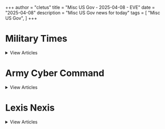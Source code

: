 +++ 
author = "cletus"
title = "Misc US Gov - 2025-04-08 - EVE"
date = "2025-04-08"
description = "Misc US Gov news for today"
tags = [
    "Misc US Gov",
]
+++

# Military Times

<details>
<summary>View Articles</summary>
<br>

<input type='checkbox' name='article_4299' value='https://www.militarytimes.com/smr/transition-guide/' /> 4299 - <a href='https://www.google.com/search?q=www.militarytimes.com+Transition+GuideOpens+in+new+window' target='_blank' rel='noopener noreferrer'>Search - </a> <a href='https://12ft.io/https://www.militarytimes.com/smr/transition-guide/' target='_blank' rel='noopener noreferrer'>Transition GuideOpens in new window</a><br>

<input type='checkbox' name='article_4300' value='https://www.militarytimes.com/smr/benefits-guide/' /> 4300 - <a href='https://www.google.com/search?q=www.militarytimes.com+Benefits+GuideOpens+in+new+window' target='_blank' rel='noopener noreferrer'>Search - </a> <a href='https://12ft.io/https://www.militarytimes.com/smr/benefits-guide/' target='_blank' rel='noopener noreferrer'>Benefits GuideOpens in new window</a><br>

<input type='checkbox' name='article_4301' value='https://www.militarytimes.com/off-duty/gearscout/' /> 4301 - <a href='https://www.google.com/search?q=www.militarytimes.com+Gear+ScoutOpens+in+new+window' target='_blank' rel='noopener noreferrer'>Search - </a> <a href='https://12ft.io/https://www.militarytimes.com/off-duty/gearscout/' target='_blank' rel='noopener noreferrer'>Gear ScoutOpens in new window</a><br>

<input type='checkbox' name='article_4302' value='https://www.militarytimes.com/m/military-times-rss-feeds/' /> 4302 - <a href='https://www.google.com/search?q=www.militarytimes.com+RSS+FeedsOpens+in+new+window' target='_blank' rel='noopener noreferrer'>Search - </a> <a href='https://12ft.io/https://www.militarytimes.com/m/military-times-rss-feeds/' target='_blank' rel='noopener noreferrer'>RSS FeedsOpens in new window</a><br>

</details>


# Army Cyber Command

<details>
<summary>View Articles</summary>
<br>

<input type='checkbox' name='article_4303' value='https://breakingdefense.com/tag/army-cyber-command/off-duty/movies-video-games' /> 4303 - <a href='https://www.google.com/search?q=breakingdefense.com+Military+Movies+%26+Video+Games' target='_blank' rel='noopener noreferrer'>Search - </a> <a href='https://12ft.io/https://breakingdefense.com/tag/army-cyber-command/off-duty/movies-video-games' target='_blank' rel='noopener noreferrer'>Military Movies & Video Games</a><br>

<input type='checkbox' name='article_4304' value='https://breakingdefense.com/tag/army-cyber-command/news/pentagon-congress/2025/04/08/troops-need-better-health-care-access-top-enlisted-tell-lawmakers/' /> 4304 - <a href='https://www.google.com/search?q=breakingdefense.com+Troops+need+better+health+care+access%2C+top+enlisted+tell+lawmakers' target='_blank' rel='noopener noreferrer'>Search - </a> <a href='https://12ft.io/https://breakingdefense.com/tag/army-cyber-command/news/pentagon-congress/2025/04/08/troops-need-better-health-care-access-top-enlisted-tell-lawmakers/' target='_blank' rel='noopener noreferrer'>Troops need better health care access, top enlisted tell lawmakers</a><br>

<input type='checkbox' name='article_4305' value='https://breakingdefense.com/tag/army-cyber-command/air/2025/04/08/fa-xx-could-be-navys-last-piloted-fighter-bring-greater-range/' /> 4305 - <a href='https://www.google.com/search?q=breakingdefense.com+F%2FA-XX+could+be+the+Navy%E2%80%99s+last+piloted+fighter%2C+bring+greater+range' target='_blank' rel='noopener noreferrer'>Search - </a> <a href='https://12ft.io/https://breakingdefense.com/tag/army-cyber-command/air/2025/04/08/fa-xx-could-be-navys-last-piloted-fighter-bring-greater-range/' target='_blank' rel='noopener noreferrer'>F/A-XX could be the Navy’s last piloted fighter, bring greater range</a><br>

<input type='checkbox' name='article_4306' value='https://breakingdefense.com/tag/army-cyber-command/naval/2025/04/08/us-navy-unveils-newest-virginia-class-fast-attack-submarine-uss-iowa/' /> 4306 - <a href='https://www.google.com/search?q=breakingdefense.com+US+Navy+unveils+newest+Virginia-class+fast+attack+submarine+USS+Iowa' target='_blank' rel='noopener noreferrer'>Search - </a> <a href='https://12ft.io/https://breakingdefense.com/tag/army-cyber-command/naval/2025/04/08/us-navy-unveils-newest-virginia-class-fast-attack-submarine-uss-iowa/' target='_blank' rel='noopener noreferrer'>US Navy unveils newest Virginia-class fast attack submarine USS Iowa</a><br>

<input type='checkbox' name='article_4307' value='https://breakingdefense.com/tag/army-cyber-command/news/your-marine-corps/2025/04/08/back-to-13-marine-squads-and-a-new-company-for-infantry-battalions/' /> 4307 - <a href='https://www.google.com/search?q=breakingdefense.com+Back+to+13-Marine+squads+and+a+new+company+for+infantry+battalions' target='_blank' rel='noopener noreferrer'>Search - </a> <a href='https://12ft.io/https://breakingdefense.com/tag/army-cyber-command/news/your-marine-corps/2025/04/08/back-to-13-marine-squads-and-a-new-company-for-infantry-battalions/' target='_blank' rel='noopener noreferrer'>Back to 13-Marine squads and a new company for infantry battalions</a><br>

<input type='checkbox' name='article_4308' value='https://breakingdefense.com/tag/army-cyber-command/news/your-military/2025/04/07/top-us-south-korean-shipbuilders-partner-to-bolster-vessel-production/' /> 4308 - <a href='https://www.google.com/search?q=breakingdefense.com+Top+US%2C+South+Korean+shipbuilders+partner+to+bolster+vessel+production' target='_blank' rel='noopener noreferrer'>Search - </a> <a href='https://12ft.io/https://breakingdefense.com/tag/army-cyber-command/news/your-military/2025/04/07/top-us-south-korean-shipbuilders-partner-to-bolster-vessel-production/' target='_blank' rel='noopener noreferrer'>Top US, South Korean shipbuilders partner to bolster vessel production</a><br>

<input type='checkbox' name='article_4309' value='https://breakingdefense.com/tag/army-cyber-command/news/your-military/2025/04/07/in-first-marine-air-force-pilots-fight-as-joint-force-at-navy-jse/' /> 4309 - <a href='https://www.google.com/search?q=breakingdefense.com+In+first%2C+Marine%2C+Air+Force+pilots+fight+as+joint+force+at+Navy+JSE' target='_blank' rel='noopener noreferrer'>Search - </a> <a href='https://12ft.io/https://breakingdefense.com/tag/army-cyber-command/news/your-military/2025/04/07/in-first-marine-air-force-pilots-fight-as-joint-force-at-navy-jse/' target='_blank' rel='noopener noreferrer'>In first, Marine, Air Force pilots fight as joint force at Navy JSE</a><br>

<input type='checkbox' name='article_4310' value='https://breakingdefense.com/tag/army-cyber-command/news/pentagon-congress/2025/04/08/trump-administration-in-early-talks-to-hold-military-parade-in-dc/' /> 4310 - <a href='https://www.google.com/search?q=breakingdefense.com+Trump+administration+in+early+talks+to+hold+military+parade+in+DC' target='_blank' rel='noopener noreferrer'>Search - </a> <a href='https://12ft.io/https://breakingdefense.com/tag/army-cyber-command/news/pentagon-congress/2025/04/08/trump-administration-in-early-talks-to-hold-military-parade-in-dc/' target='_blank' rel='noopener noreferrer'>Trump administration in early talks to hold military parade in DC</a><br>

<input type='checkbox' name='article_4311' value='https://breakingdefense.com/tag/army-cyber-command/news/your-military/2025/04/08/top-general-recommends-us-maintain-current-troop-levels-in-europe/' /> 4311 - <a href='https://www.google.com/search?q=breakingdefense.com+Top+general+recommends+US+maintain+current+troop+levels+in+Europe' target='_blank' rel='noopener noreferrer'>Search - </a> <a href='https://12ft.io/https://breakingdefense.com/tag/army-cyber-command/news/your-military/2025/04/08/top-general-recommends-us-maintain-current-troop-levels-in-europe/' target='_blank' rel='noopener noreferrer'>Top general recommends US maintain current troop levels in Europe</a><br>

<input type='checkbox' name='article_4312' value='https://breakingdefense.com/tag/army-cyber-command/news/pentagon-congress/2025/04/08/leaders-expect-big-enlisted-pay-raise-wont-cause-new-financial-woes/' /> 4312 - <a href='https://www.google.com/search?q=breakingdefense.com+Leaders+expect+big+enlisted+pay+raise+won%E2%80%99t+cause+new+financial+woes' target='_blank' rel='noopener noreferrer'>Search - </a> <a href='https://12ft.io/https://breakingdefense.com/tag/army-cyber-command/news/pentagon-congress/2025/04/08/leaders-expect-big-enlisted-pay-raise-wont-cause-new-financial-woes/' target='_blank' rel='noopener noreferrer'>Leaders expect big enlisted pay raise won’t cause new financial woes</a><br>

<input type='checkbox' name='article_4313' value='https://breakingdefense.com/tag/army-cyber-command/news/pentagon-congress/2025/04/08/trump-promises-1-trillion-in-defense-spending-for-next-year/' /> 4313 - <a href='https://www.google.com/search?q=breakingdefense.com+Trump+promises+%241+trillion+in+defense+spending+for+next+year' target='_blank' rel='noopener noreferrer'>Search - </a> <a href='https://12ft.io/https://breakingdefense.com/tag/army-cyber-command/news/pentagon-congress/2025/04/08/trump-promises-1-trillion-in-defense-spending-for-next-year/' target='_blank' rel='noopener noreferrer'>Trump promises $1 trillion in defense spending for next year</a><br>

<input type='checkbox' name='article_4314' value='https://breakingdefense.com/tag/army-cyber-command/military-benefits-guide/' /> 4314 - <a href='https://www.google.com/search?q=breakingdefense.com+Your+2024+Military+Times+Pay+and+Benefits+Guide' target='_blank' rel='noopener noreferrer'>Search - </a> <a href='https://12ft.io/https://breakingdefense.com/tag/army-cyber-command/military-benefits-guide/' target='_blank' rel='noopener noreferrer'>Your 2024 Military Times Pay and Benefits Guide</a><br>

<input type='checkbox' name='article_4315' value='https://breakingdefense.com/tag/army-cyber-command/pay-benefits/mil-money/2024/04/02/no-snakes-in-couches-what-to-know-for-a-smooth-pcs-move-in-2024/' /> 4315 - <a href='https://www.google.com/search?q=breakingdefense.com+What+to+know+for+a+smooth+PCS+move+in+2024' target='_blank' rel='noopener noreferrer'>Search - </a> <a href='https://12ft.io/https://breakingdefense.com/tag/army-cyber-command/pay-benefits/mil-money/2024/04/02/no-snakes-in-couches-what-to-know-for-a-smooth-pcs-move-in-2024/' target='_blank' rel='noopener noreferrer'>What to know for a smooth PCS move in 2024</a><br>

<input type='checkbox' name='article_4316' value='https://breakingdefense.com/tag/army-cyber-command/veterans/military-history/2025/04/05/after-nearly-100-years-this-wwi-soldier-received-his-medal-of-honor/' /> 4316 - <a href='https://www.google.com/search?q=breakingdefense.com+After+nearly+100+years%2C+this+WWI+soldier+received+his+Medal+of+Honor' target='_blank' rel='noopener noreferrer'>Search - </a> <a href='https://12ft.io/https://breakingdefense.com/tag/army-cyber-command/veterans/military-history/2025/04/05/after-nearly-100-years-this-wwi-soldier-received-his-medal-of-honor/' target='_blank' rel='noopener noreferrer'>After nearly 100 years, this WWI soldier received his Medal of Honor</a><br>

<input type='checkbox' name='article_4317' value='https://breakingdefense.com/tag/army-cyber-command/veterans/military-history/2025/04/05/how-the-coast-guard-sank-a-german-u-boat-off-the-north-carolina-coast/' /> 4317 - <a href='https://www.google.com/search?q=breakingdefense.com+How+the+Coast+Guard+sank+a+German+U-boat+off+the+North+Carolina+coast' target='_blank' rel='noopener noreferrer'>Search - </a> <a href='https://12ft.io/https://breakingdefense.com/tag/army-cyber-command/veterans/military-history/2025/04/05/how-the-coast-guard-sank-a-german-u-boat-off-the-north-carolina-coast/' target='_blank' rel='noopener noreferrer'>How the Coast Guard sank a German U-boat off the North Carolina coast</a><br>

<input type='checkbox' name='article_4318' value='https://breakingdefense.com/tag/army-cyber-command/veterans/military-history/2025/04/04/this-pilot-sought-to-avenge-his-brothers-death-over-the-south-pacific/' /> 4318 - <a href='https://www.google.com/search?q=breakingdefense.com+This+pilot+sought+to+avenge+his+brother%E2%80%99s+death+over+the+South+Pacific' target='_blank' rel='noopener noreferrer'>Search - </a> <a href='https://12ft.io/https://breakingdefense.com/tag/army-cyber-command/veterans/military-history/2025/04/04/this-pilot-sought-to-avenge-his-brothers-death-over-the-south-pacific/' target='_blank' rel='noopener noreferrer'>This pilot sought to avenge his brother’s death over the South Pacific</a><br>

<input type='checkbox' name='article_4319' value='https://breakingdefense.com/tag/army-cyber-command/opinion/2025/04/04/why-tubervilles-idea-for-academy-athletes-to-play-pro-undermines-duty/' /> 4319 - <a href='https://www.google.com/search?q=breakingdefense.com+Tuberville%E2%80%99s+proposal+for+academy+athletes+to+go+pro+undermines+duty' target='_blank' rel='noopener noreferrer'>Search - </a> <a href='https://12ft.io/https://breakingdefense.com/tag/army-cyber-command/opinion/2025/04/04/why-tubervilles-idea-for-academy-athletes-to-play-pro-undermines-duty/' target='_blank' rel='noopener noreferrer'>Tuberville’s proposal for academy athletes to go pro undermines duty</a><br>

<input type='checkbox' name='article_4320' value='https://breakingdefense.com/tag/army-cyber-command/off-duty/military-culture/2025/04/04/this-sailor-requested-leave-to-get-his-wife-pregnant-it-was-approved/' /> 4320 - <a href='https://www.google.com/search?q=breakingdefense.com+This+sailor+requested+leave+to+get+his+wife+pregnant.+It+was+approved.' target='_blank' rel='noopener noreferrer'>Search - </a> <a href='https://12ft.io/https://breakingdefense.com/tag/army-cyber-command/off-duty/military-culture/2025/04/04/this-sailor-requested-leave-to-get-his-wife-pregnant-it-was-approved/' target='_blank' rel='noopener noreferrer'>This sailor requested leave to get his wife pregnant. It was approved.</a><br>

<input type='checkbox' name='article_4321' value='https://breakingdefense.com/tag/army-cyber-command/video/2025/04/03/marines-show-off-body-armor-with-lighter-vest-plates-and-more-sizes/' /> 4321 - <a href='https://www.google.com/search?q=breakingdefense.com+Marines+show+off+body+armor+with+lighter+vest%2C+plates+and+more+sizes' target='_blank' rel='noopener noreferrer'>Search - </a> <a href='https://12ft.io/https://breakingdefense.com/tag/army-cyber-command/video/2025/04/03/marines-show-off-body-armor-with-lighter-vest-plates-and-more-sizes/' target='_blank' rel='noopener noreferrer'>Marines show off body armor with lighter vest, plates and more sizes</a><br>

<input type='checkbox' name='article_4322' value='https://breakingdefense.com/tag/army-cyber-command/news/your-military/2025/04/02/what-surviving-an-ied-taught-me-about-being-a-stand-up-comedian/' /> 4322 - <a href='https://www.google.com/search?q=breakingdefense.com+What+surviving+an+IED+taught+me+about+being+a+stand-up+comedian' target='_blank' rel='noopener noreferrer'>Search - </a> <a href='https://12ft.io/https://breakingdefense.com/tag/army-cyber-command/news/your-military/2025/04/02/what-surviving-an-ied-taught-me-about-being-a-stand-up-comedian/' target='_blank' rel='noopener noreferrer'>What surviving an IED taught me about being a stand-up comedian</a><br>

<input type='checkbox' name='article_4323' value='https://breakingdefense.com/tag/army-cyber-command/opinion/2025/03/31/how-to-handle-winners-and-losers-in-the-pentagons-8-budget-relook/' /> 4323 - <a href='https://www.google.com/search?q=breakingdefense.com+How+to+handle+winners+%28and+losers%29+in+the+Pentagon%E2%80%99s+8%25+budget+relook' target='_blank' rel='noopener noreferrer'>Search - </a> <a href='https://12ft.io/https://breakingdefense.com/tag/army-cyber-command/opinion/2025/03/31/how-to-handle-winners-and-losers-in-the-pentagons-8-budget-relook/' target='_blank' rel='noopener noreferrer'>How to handle winners (and losers) in the Pentagon’s 8% budget relook</a><br>

<input type='checkbox' name='article_4324' value='https://breakingdefense.com/tag/army-cyber-command/off-duty/military-culture/2024/12/06/life-of-pie-soldier-charged-with-loan-fraud-in-bakery-boondoggle/' /> 4324 - <a href='https://www.google.com/search?q=breakingdefense.com+Life+of+pie%3A+Soldier+charged+with+loan+fraud+in+bakery+boondoggle' target='_blank' rel='noopener noreferrer'>Search - </a> <a href='https://12ft.io/https://breakingdefense.com/tag/army-cyber-command/off-duty/military-culture/2024/12/06/life-of-pie-soldier-charged-with-loan-fraud-in-bakery-boondoggle/' target='_blank' rel='noopener noreferrer'>Life of pie: Soldier charged with loan fraud in bakery boondoggle</a><br>

<input type='checkbox' name='article_4325' value='https://breakingdefense.com/tag/army-cyber-command/news/your-military/2024/11/27/marine-lights-candles-for-romantic-hotel-surprise-sets-room-on-fire/' /> 4325 - <a href='https://www.google.com/search?q=breakingdefense.com+Marine+lights+candles+for+romantic+hotel+surprise%2C+sets+room+on+fire' target='_blank' rel='noopener noreferrer'>Search - </a> <a href='https://12ft.io/https://breakingdefense.com/tag/army-cyber-command/news/your-military/2024/11/27/marine-lights-candles-for-romantic-hotel-surprise-sets-room-on-fire/' target='_blank' rel='noopener noreferrer'>Marine lights candles for romantic hotel surprise, sets room on fire</a><br>

<input type='checkbox' name='article_4326' value='https://breakingdefense.com/tag/army-cyber-command/news/your-military/2024/09/26/did-a-us-f-22-shoot-down-a-ufo-photo-of-aerial-object-adds-to-mystery/' /> 4326 - <a href='https://www.google.com/search?q=breakingdefense.com+Did+a+US+F-22+shoot+down+a+UFO%3F+Photo+of+aerial+object+adds+to+mystery' target='_blank' rel='noopener noreferrer'>Search - </a> <a href='https://12ft.io/https://breakingdefense.com/tag/army-cyber-command/news/your-military/2024/09/26/did-a-us-f-22-shoot-down-a-ufo-photo-of-aerial-object-adds-to-mystery/' target='_blank' rel='noopener noreferrer'>Did a US F-22 shoot down a UFO? Photo of aerial object adds to mystery</a><br>

<input type='checkbox' name='article_4327' value='https://breakingdefense.com/tag/army-cyber-command/news/your-air-force/2024/08/14/air-force-falcons-unveil-glorious-afsoc-themed-football-unis/' /> 4327 - <a href='https://www.google.com/search?q=breakingdefense.com+Air+Force+Falcons+unveil+glorious+AFSOC-themed+football+unis' target='_blank' rel='noopener noreferrer'>Search - </a> <a href='https://12ft.io/https://breakingdefense.com/tag/army-cyber-command/news/your-air-force/2024/08/14/air-force-falcons-unveil-glorious-afsoc-themed-football-unis/' target='_blank' rel='noopener noreferrer'>Air Force Falcons unveil glorious AFSOC-themed football unis</a><br>

<input type='checkbox' name='article_4328' value='https://breakingdefense.com/tag/army-cyber-command/news/your-military/2024/07/11/meal-ready-to-bulk-pentagon-urged-to-add-creatine-to-mres/' /> 4328 - <a href='https://www.google.com/search?q=breakingdefense.com+Meal%2C+Ready-to-Bulk%3F+Pentagon+urged+to+add+creatine+to+MREs' target='_blank' rel='noopener noreferrer'>Search - </a> <a href='https://12ft.io/https://breakingdefense.com/tag/army-cyber-command/news/your-military/2024/07/11/meal-ready-to-bulk-pentagon-urged-to-add-creatine-to-mres/' target='_blank' rel='noopener noreferrer'>Meal, Ready-to-Bulk? Pentagon urged to add creatine to MREs</a><br>

<input type='checkbox' name='article_4329' value='https://breakingdefense.com/tag/army-cyber-command/news/your-navy/2024/06/07/good-lord-the-head-of-us-2nd-fleet-is-a-pt-stud/' /> 4329 - <a href='https://www.google.com/search?q=breakingdefense.com+Good+Lord%2C+the+head+of+U.S.+2nd+Fleet+is+a+PT+stud' target='_blank' rel='noopener noreferrer'>Search - </a> <a href='https://12ft.io/https://breakingdefense.com/tag/army-cyber-command/news/your-navy/2024/06/07/good-lord-the-head-of-us-2nd-fleet-is-a-pt-stud/' target='_blank' rel='noopener noreferrer'>Good Lord, the head of U.S. 2nd Fleet is a PT stud</a><br>

<input type='checkbox' name='article_4330' value='https://breakingdefense.com/tag/army-cyber-command/news/your-military/2024/06/06/a-personal-account-of-a-paratrooper-who-jumped-into-normandy-on-d-day/' /> 4330 - <a href='https://www.google.com/search?q=breakingdefense.com+A+personal+account+of+a+paratrooper+who+jumped+into+Normandy+on+D-Day' target='_blank' rel='noopener noreferrer'>Search - </a> <a href='https://12ft.io/https://breakingdefense.com/tag/army-cyber-command/news/your-military/2024/06/06/a-personal-account-of-a-paratrooper-who-jumped-into-normandy-on-d-day/' target='_blank' rel='noopener noreferrer'>A personal account of a paratrooper who jumped into Normandy on D-Day</a><br>

<input type='checkbox' name='article_4331' value='https://breakingdefense.com/tag/army-cyber-command/off-duty/military-culture/2024/02/22/chinese-jody-hit-with-jail-time-after-stealing-military-spouse/' /> 4331 - <a href='https://www.google.com/search?q=breakingdefense.com+Chinese+Jody+hit+with+jail+time+after+stealing+military+spouse' target='_blank' rel='noopener noreferrer'>Search - </a> <a href='https://12ft.io/https://breakingdefense.com/tag/army-cyber-command/off-duty/military-culture/2024/02/22/chinese-jody-hit-with-jail-time-after-stealing-military-spouse/' target='_blank' rel='noopener noreferrer'>Chinese Jody hit with jail time after stealing military spouse</a><br>

<input type='checkbox' name='article_4332' value='https://breakingdefense.com/tag/army-cyber-command/video/2025/04/07/senator-blocks-va-nominees-after-staffing-cut-plans-defense-news-weekly-full-episode-4525/' /> 4332 - <a href='https://www.google.com/search?q=breakingdefense.com+Senator+blocks+VA+nominees+after+staffing+cut+plans+%7C+Defense+News+Weekly+Full+Episode+4.5.25' target='_blank' rel='noopener noreferrer'>Search - </a> <a href='https://12ft.io/https://breakingdefense.com/tag/army-cyber-command/video/2025/04/07/senator-blocks-va-nominees-after-staffing-cut-plans-defense-news-weekly-full-episode-4525/' target='_blank' rel='noopener noreferrer'>Senator blocks VA nominees after staffing cut plans | Defense News Weekly Full Episode 4.5.25</a><br>

<input type='checkbox' name='article_4333' value='https://breakingdefense.com/tag/army-cyber-command/video/2025/03/28/outlook-on-changes-at-the-va-defense-news-weekly-full-episode-32925/' /> 4333 - <a href='https://www.google.com/search?q=breakingdefense.com+Outlook+on+changes+at+the+VA+%7C+Defense+News+Weekly+Full+Episode+3.29.25' target='_blank' rel='noopener noreferrer'>Search - </a> <a href='https://12ft.io/https://breakingdefense.com/tag/army-cyber-command/video/2025/03/28/outlook-on-changes-at-the-va-defense-news-weekly-full-episode-32925/' target='_blank' rel='noopener noreferrer'>Outlook on changes at the VA | Defense News Weekly Full Episode 3.29.25</a><br>

<input type='checkbox' name='article_4334' value='https://breakingdefense.com/tag/army-cyber-command/video/2025/04/04/looking-for-common-ground-on-va-overhaul/' /> 4334 - <a href='https://www.google.com/search?q=breakingdefense.com+Looking+for+common+ground+on+VA+overhaul' target='_blank' rel='noopener noreferrer'>Search - </a> <a href='https://12ft.io/https://breakingdefense.com/tag/army-cyber-command/video/2025/04/04/looking-for-common-ground-on-va-overhaul/' target='_blank' rel='noopener noreferrer'>Looking for common ground on VA overhaul</a><br>

<input type='checkbox' name='article_4335' value='https://breakingdefense.com/tag/army-cyber-command/video/2025/04/04/what-does-it-take-to-become-a-paratrooper-a-look-at-us-training/' /> 4335 - <a href='https://www.google.com/search?q=breakingdefense.com+What+does+it+take+to+become+a+paratrooper%3F+A+look+at+U.S.+training' target='_blank' rel='noopener noreferrer'>Search - </a> <a href='https://12ft.io/https://breakingdefense.com/tag/army-cyber-command/video/2025/04/04/what-does-it-take-to-become-a-paratrooper-a-look-at-us-training/' target='_blank' rel='noopener noreferrer'>What does it take to become a paratrooper? A look at U.S. training</a><br>

<input type='checkbox' name='article_4336' value='https://breakingdefense.com/tag/army-cyber-command/video/2025/04/04/whats-behind-senators-block-on-all-va-nominees/' /> 4336 - <a href='https://www.google.com/search?q=breakingdefense.com+What%E2%80%99s+behind+senator%E2%80%99s+block+on+all+VA+nominees%3F' target='_blank' rel='noopener noreferrer'>Search - </a> <a href='https://12ft.io/https://breakingdefense.com/tag/army-cyber-command/video/2025/04/04/whats-behind-senators-block-on-all-va-nominees/' target='_blank' rel='noopener noreferrer'>What’s behind senator’s block on all VA nominees?</a><br>

<input type='checkbox' name='article_4337' value='https://breakingdefense.com/tag/army-cyber-command/pentagon/2025/04/07/top-us-admiral-at-nato-removed-amid-trumps-growing-military-firings/' /> 4337 - <a href='https://www.google.com/search?q=breakingdefense.com+Top+US+admiral+at+NATO+removed+amid+Trump%E2%80%99s+growing+military+firings' target='_blank' rel='noopener noreferrer'>Search - </a> <a href='https://12ft.io/https://breakingdefense.com/tag/army-cyber-command/pentagon/2025/04/07/top-us-admiral-at-nato-removed-amid-trumps-growing-military-firings/' target='_blank' rel='noopener noreferrer'>Top US admiral at NATO removed amid Trump’s growing military firings</a><br>

<input type='checkbox' name='article_4338' value='https://breakingdefense.com/tag/army-cyber-command/news/your-army/2025/04/07/russia-reduces-prison-sentence-for-us-soldier-convicted-of-theft/' /> 4338 - <a href='https://www.google.com/search?q=breakingdefense.com+Russia+reduces+prison+sentence+for+US+soldier+convicted+of+theft' target='_blank' rel='noopener noreferrer'>Search - </a> <a href='https://12ft.io/https://breakingdefense.com/tag/army-cyber-command/news/your-army/2025/04/07/russia-reduces-prison-sentence-for-us-soldier-convicted-of-theft/' target='_blank' rel='noopener noreferrer'>Russia reduces prison sentence for US soldier convicted of theft</a><br>

<input type='checkbox' name='article_4339' value='https://breakingdefense.com/tag/army-cyber-command/news/your-marine-corps/2025/04/07/marine-corps-introduces-drone-attack-team/' /> 4339 - <a href='https://www.google.com/search?q=breakingdefense.com+Marine+Corps+introduces+drone+attack+team' target='_blank' rel='noopener noreferrer'>Search - </a> <a href='https://12ft.io/https://breakingdefense.com/tag/army-cyber-command/news/your-marine-corps/2025/04/07/marine-corps-introduces-drone-attack-team/' target='_blank' rel='noopener noreferrer'>Marine Corps introduces drone attack team</a><br>

<input type='checkbox' name='article_4340' value='https://breakingdefense.com/tag/army-cyber-command/news/pentagon-congress/2025/04/07/va-secretary-to-testify-on-department-budget-needs-workforce-cuts/' /> 4340 - <a href='https://www.google.com/search?q=breakingdefense.com+VA+secretary+to+testify+on+department+budget+needs%2C+workforce+cuts' target='_blank' rel='noopener noreferrer'>Search - </a> <a href='https://12ft.io/https://breakingdefense.com/tag/army-cyber-command/news/pentagon-congress/2025/04/07/va-secretary-to-testify-on-department-budget-needs-workforce-cuts/' target='_blank' rel='noopener noreferrer'>VA secretary to testify on department budget needs, workforce cuts</a><br>

<input type='checkbox' name='article_4341' value='https://breakingdefense.com/tag/army-cyber-command/pentagon/2025/04/04/hegseth-to-visit-panama-as-trump-says-us-is-reclaiming-its-canal/' /> 4341 - <a href='https://www.google.com/search?q=breakingdefense.com+Hegseth+to+visit+Panama+as+Trump+says+US+is+%E2%80%98reclaiming%E2%80%99+its+canal' target='_blank' rel='noopener noreferrer'>Search - </a> <a href='https://12ft.io/https://breakingdefense.com/tag/army-cyber-command/pentagon/2025/04/04/hegseth-to-visit-panama-as-trump-says-us-is-reclaiming-its-canal/' target='_blank' rel='noopener noreferrer'>Hegseth to visit Panama as Trump says US is ‘reclaiming’ its canal</a><br>

<input type='checkbox' name='article_4342' value='https://breakingdefense.com/tag/army-cyber-command/news/pentagon-congress/2025/04/04/democrats-protest-firing-of-general-heading-nsa-us-cyber-command/' /> 4342 - <a href='https://www.google.com/search?q=breakingdefense.com+Trump+fires+4-star+general+heading+NSA%2C+US+Cyber+Command' target='_blank' rel='noopener noreferrer'>Search - </a> <a href='https://12ft.io/https://breakingdefense.com/tag/army-cyber-command/news/pentagon-congress/2025/04/04/democrats-protest-firing-of-general-heading-nsa-us-cyber-command/' target='_blank' rel='noopener noreferrer'>Trump fires 4-star general heading NSA, US Cyber Command</a><br>

<input type='checkbox' name='article_4343' value='https://breakingdefense.com/tag/army-cyber-command/feature/SECDEFHegseth' /> 4343 - <a href='https://www.google.com/search?q=breakingdefense.com+SECRETARY+OF+DEFENSE+PETE+HEGSETH' target='_blank' rel='noopener noreferrer'>Search - </a> <a href='https://12ft.io/https://breakingdefense.com/tag/army-cyber-command/feature/SECDEFHegseth' target='_blank' rel='noopener noreferrer'>SECRETARY OF DEFENSE PETE HEGSETH</a><br>

<input type='checkbox' name='article_4344' value='https://breakingdefense.com/tag/army-cyber-command/portfolio/1872819/lt-julius-wiseman-iii' /> 4344 - <a href='https://www.google.com/search?q=breakingdefense.com+Lt.+Lt+Julius+Wiseman+III' target='_blank' rel='noopener noreferrer'>Search - </a> <a href='https://12ft.io/https://breakingdefense.com/tag/army-cyber-command/portfolio/1872819/lt-julius-wiseman-iii' target='_blank' rel='noopener noreferrer'>Lt. Lt Julius Wiseman III</a><br>

</details>


# Lexis Nexis

<details>
<summary>View Articles</summary>
<br>

<input type='checkbox' name='article_4345' value='https://www.lexisnexis.com/community/insights/legal/b/thought-leadership/posts/unleashing-success-in-house-navigating-liability-risks-in-pet-friendly-workplaces' /> 4345 - <a href='https://www.google.com/search?q=www.lexisnexis.com+Unleashing+Success+In-House%3A+Navigating+Liability+Risks+in+Pet-Friendly+Workplaces' target='_blank' rel='noopener noreferrer'>Search - </a> <a href='https://12ft.io/https://www.lexisnexis.com/community/insights/legal/b/thought-leadership/posts/unleashing-success-in-house-navigating-liability-risks-in-pet-friendly-workplaces' target='_blank' rel='noopener noreferrer'>Unleashing Success In-House: Navigating Liability Risks in Pet-Friendly Workplaces</a><br>

<input type='checkbox' name='article_4346' value='https://www.lexisnexis.com/community/insights/legal/b/practical-guidance/posts/the-art-of-mediation-how-to-pick-the-right-mediator-for-your-case' /> 4346 - <a href='https://www.google.com/search?q=www.lexisnexis.com+The+Art+of+Mediation%3A+How+to+Pick+the+Right+Mediator+for+Your...' target='_blank' rel='noopener noreferrer'>Search - </a> <a href='https://12ft.io/https://www.lexisnexis.com/community/insights/legal/b/practical-guidance/posts/the-art-of-mediation-how-to-pick-the-right-mediator-for-your-case' target='_blank' rel='noopener noreferrer'>The Art of Mediation: How to Pick the Right Mediator for Your...</a><br>

<input type='checkbox' name='article_4347' value='https://www.lexisnexis.com/community/insights/legal/b/thought-leadership/posts/5-things-litigators-should-look-for-in-a-legal-research-tool' /> 4347 - <a href='https://www.google.com/search?q=www.lexisnexis.com+5+Things+Litigators+Should+Look+for+in+a+Legal+Research+Tool' target='_blank' rel='noopener noreferrer'>Search - </a> <a href='https://12ft.io/https://www.lexisnexis.com/community/insights/legal/b/thought-leadership/posts/5-things-litigators-should-look-for-in-a-legal-research-tool' target='_blank' rel='noopener noreferrer'>5 Things Litigators Should Look for in a Legal Research Tool</a><br>

<input type='checkbox' name='article_4348' value='https://www.lexisnexis.com/community/insights/legal/b/product-announcement/posts/the-next-chapter-in-legal-tech-innovation-introducing-protege' /> 4348 - <a href='https://www.google.com/search?q=www.lexisnexis.com+The+Next+Chapter+in+Legal+Tech+Innovation%3A+Introducing+Prot%C3%A9g%C3%A9...' target='_blank' rel='noopener noreferrer'>Search - </a> <a href='https://12ft.io/https://www.lexisnexis.com/community/insights/legal/b/product-announcement/posts/the-next-chapter-in-legal-tech-innovation-introducing-protege' target='_blank' rel='noopener noreferrer'>The Next Chapter in Legal Tech Innovation: Introducing Protégé...</a><br>

<input type='checkbox' name='article_4349' value='https://www.lexisnexis.com/community/insights/legal/b/practical-guidance/posts/the-revival-of-the-robinson-patman-act' /> 4349 - <a href='https://www.google.com/search?q=www.lexisnexis.com+The+Revival+of+the+Robinson-Patman+Act' target='_blank' rel='noopener noreferrer'>Search - </a> <a href='https://12ft.io/https://www.lexisnexis.com/community/insights/legal/b/practical-guidance/posts/the-revival-of-the-robinson-patman-act' target='_blank' rel='noopener noreferrer'>The Revival of the Robinson-Patman Act</a><br>

<input type='checkbox' name='article_4350' value='https://www.lexisnexis.com/community/insights/legal/b/product-announcement/posts/introducing-labor-employment-arbitration-visuals-on-lexis' /> 4350 - <a href='https://www.google.com/search?q=www.lexisnexis.com+Introducing+Labor+%26+Employment+Arbitration+Visuals+on+Lexis%2B' target='_blank' rel='noopener noreferrer'>Search - </a> <a href='https://12ft.io/https://www.lexisnexis.com/community/insights/legal/b/product-announcement/posts/introducing-labor-employment-arbitration-visuals-on-lexis' target='_blank' rel='noopener noreferrer'>Introducing Labor & Employment Arbitration Visuals on Lexis+</a><br>

<input type='checkbox' name='article_4351' value='https://www.lexisnexis.com/community/insights/legal/b/product-features/posts/how-lexis-ai-delivers-hallucination-free-linked-legal-citations' /> 4351 - <a href='https://www.google.com/search?q=www.lexisnexis.com+How+Lexis%2B+AI+Delivers+%22Hallucination-Free%22+Linked...' target='_blank' rel='noopener noreferrer'>Search - </a> <a href='https://12ft.io/https://www.lexisnexis.com/community/insights/legal/b/product-features/posts/how-lexis-ai-delivers-hallucination-free-linked-legal-citations' target='_blank' rel='noopener noreferrer'>How Lexis+ AI Delivers "Hallucination-Free" Linked...</a><br>

<input type='checkbox' name='article_4352' value='https://www.lexisnexis.com/community/insights/legal/b/industry-awareness/posts/launch-of-lexisnexis-protege-for-lexis-ai-stirs-up-buzz-at-iltacon-2024' /> 4352 - <a href='https://www.google.com/search?q=www.lexisnexis.com+Launch+of+LexisNexis+Prot%C3%A9g%C3%A9+for+Lexis%2B+AI+Stirs+Up+Buzz+at+ILTACON+2024' target='_blank' rel='noopener noreferrer'>Search - </a> <a href='https://12ft.io/https://www.lexisnexis.com/community/insights/legal/b/industry-awareness/posts/launch-of-lexisnexis-protege-for-lexis-ai-stirs-up-buzz-at-iltacon-2024' target='_blank' rel='noopener noreferrer'>Launch of LexisNexis Protégé for Lexis+ AI Stirs Up Buzz at ILTACON 2024</a><br>

<input type='checkbox' name='article_4353' value='https://www.lexisnexis.com/community/insights/legal/b/product-features/posts/new-summarization-features-in-casemap-ai-produces-transcript-and-document-summaries-in-minutes' /> 4353 - <a href='https://www.google.com/search?q=www.lexisnexis.com+New+Summarization+Features+in+CaseMap%2B+AI+Produces+Transcript...By%3A+Grant+M.+Snyder%2C+Esq.+and+CaseMap%2B+AI+Product+Manager+%0A+Litigators+know+all+too+well+that+time+is+both+a+precious+commodity+and+their+number-one+value+to+clients.+This+often+places+their+teams+under...' target='_blank' rel='noopener noreferrer'>Search - </a> <a href='https://12ft.io/https://www.lexisnexis.com/community/insights/legal/b/product-features/posts/new-summarization-features-in-casemap-ai-produces-transcript-and-document-summaries-in-minutes' target='_blank' rel='noopener noreferrer'>New Summarization Features in CaseMap+ AI Produces Transcript...By: Grant M. Snyder, Esq. and CaseMap+ AI Product Manager 
 Litigators know all too well that time is both a precious commodity and their number-one value to clients. This often places their teams under...</a><br>

<input type='checkbox' name='article_4354' value='https://www.lexisnexis.com/community/insights/legal/b/product-features/posts/lexisnexis-counsellink-wins-contract-lifecycle-management-platform-of-the-year-in-2024-legaltech-breakthrough-awards-program' /> 4354 - <a href='https://www.google.com/search?q=www.lexisnexis.com+LexisNexis%C2%AE+CounselLink%2B%E2%84%A2+Wins+%22Contract+Lifecycle+Management...LexisNexis%C2%AE+CounselLink%2B%E2%84%A2+has+been+honored+with+the+prestigious+title+of+%22Contract+Lifecycle+Management+Platform+of+the+Year%22+in+the+2024+LegalTech+Breakthrough+Awards.+This+recognition...' target='_blank' rel='noopener noreferrer'>Search - </a> <a href='https://12ft.io/https://www.lexisnexis.com/community/insights/legal/b/product-features/posts/lexisnexis-counsellink-wins-contract-lifecycle-management-platform-of-the-year-in-2024-legaltech-breakthrough-awards-program' target='_blank' rel='noopener noreferrer'>LexisNexis® CounselLink+™ Wins "Contract Lifecycle Management...LexisNexis® CounselLink+™ has been honored with the prestigious title of "Contract Lifecycle Management Platform of the Year" in the 2024 LegalTech Breakthrough Awards. This recognition...</a><br>

<input type='checkbox' name='article_4355' value='https://www.lexisnexis.com/community/insights/legal/b/product-features/posts/create-first-drafts-of-legal-documents-in-minutes-by-answering-a-few-questions-from-lexis-automated-templates' /> 4355 - <a href='https://www.google.com/search?q=www.lexisnexis.com+Create+First+Drafts+of+Legal+Documents+in+Minutes+by+Answering...By%3A+LexisNexis+Practical+Guidance+%0A+Every+lawyer+has+experienced+the+frustration+of+managing+a+seemingly+endless+stream+of+legal+documents%2C+in+which+they+are+stuck+manually+drafting+one+document+at+a+time...' target='_blank' rel='noopener noreferrer'>Search - </a> <a href='https://12ft.io/https://www.lexisnexis.com/community/insights/legal/b/product-features/posts/create-first-drafts-of-legal-documents-in-minutes-by-answering-a-few-questions-from-lexis-automated-templates' target='_blank' rel='noopener noreferrer'>Create First Drafts of Legal Documents in Minutes by Answering...By: LexisNexis Practical Guidance 
 Every lawyer has experienced the frustration of managing a seemingly endless stream of legal documents, in which they are stuck manually drafting one document at a time...</a><br>

<input type='checkbox' name='article_4356' value='https://www.lexisnexis.com/community/insights/legal/b/product-features/posts/data-driven-insights-the-key-to-winning-cases' /> 4356 - <a href='https://www.google.com/search?q=www.lexisnexis.com+Data-Driven+Insights%3A+The+Key+to+Winning+CasesBy+Madison+Johnson%2C+Esq.+%7C+Marketing+Manager+%0A+Legal+analytics+has+now+become+table+stakes+for+litigation%2C+with+roughly+seven+in+10+legal+professionals+at+law+firms+of+various+sizes+using+them+in+2024...' target='_blank' rel='noopener noreferrer'>Search - </a> <a href='https://12ft.io/https://www.lexisnexis.com/community/insights/legal/b/product-features/posts/data-driven-insights-the-key-to-winning-cases' target='_blank' rel='noopener noreferrer'>Data-Driven Insights: The Key to Winning CasesBy Madison Johnson, Esq. | Marketing Manager 
 Legal analytics has now become table stakes for litigation, with roughly seven in 10 legal professionals at law firms of various sizes using them in 2024...</a><br>

<input type='checkbox' name='article_4357' value='https://www.lexisnexis.com/community/insights/legal/b/product-features/posts/5-ways-law-firms-will-benefit-from-lexisnexis-integration-with-infodash' /> 4357 - <a href='https://www.google.com/search?q=www.lexisnexis.com+5+Ways+Law+Firms+Will+Benefit+from+LexisNexis+Integration+with...By%3A+LexisNexis+%0A+An+important+collaboration+was+announced+this+month+that+represents+a+step+forward+in+legal+information+integration%2C+allowing+law+firms+to+leverage+external+data+more+effectively+alongside...' target='_blank' rel='noopener noreferrer'>Search - </a> <a href='https://12ft.io/https://www.lexisnexis.com/community/insights/legal/b/product-features/posts/5-ways-law-firms-will-benefit-from-lexisnexis-integration-with-infodash' target='_blank' rel='noopener noreferrer'>5 Ways Law Firms Will Benefit from LexisNexis Integration with...By: LexisNexis 
 An important collaboration was announced this month that represents a step forward in legal information integration, allowing law firms to leverage external data more effectively alongside...</a><br>

<input type='checkbox' name='article_4358' value='https://www.lexisnexis.com/community/insights/legal/b/product-features/posts/obtain-fast-insights-into-complex-legal-issues-with-legal-ai-summarization-tool' /> 4358 - <a href='https://www.google.com/search?q=www.lexisnexis.com+Obtain+Fast+Insights+into+Complex+Legal+Issues+with+Legal+AI...By%3A+Liz+Christman+%0A+The+practice+of+law+revolves+around+the+interpretation+of+complex+documents%2C+which+can+be+tedious+and+time-consuming.+But+what+if+there+was+a+tool+that+could+quickly+summarize+these...' target='_blank' rel='noopener noreferrer'>Search - </a> <a href='https://12ft.io/https://www.lexisnexis.com/community/insights/legal/b/product-features/posts/obtain-fast-insights-into-complex-legal-issues-with-legal-ai-summarization-tool' target='_blank' rel='noopener noreferrer'>Obtain Fast Insights into Complex Legal Issues with Legal AI...By: Liz Christman 
 The practice of law revolves around the interpretation of complex documents, which can be tedious and time-consuming. But what if there was a tool that could quickly summarize these...</a><br>

<input type='checkbox' name='article_4359' value='https://www.lexisnexis.com/community/insights/legal/b/product-features/posts/4-tips-for-improving-your-legal-searches-with-generative-engines' /> 4359 - <a href='https://www.google.com/search?q=www.lexisnexis.com+4+Tips+for+Improving+Your+Legal+Searches+with+Generative+Eng...By+Jennifer+Belz+%0A+The+emergence+of+generative+engines+%E2%80%94+a+new+wave+of+generative+artificial+intelligence+%28Gen+AI%29+%E2%80%94+is+poised+to+revolutionize+the+way+lawyers+approach+legal+research.+But...' target='_blank' rel='noopener noreferrer'>Search - </a> <a href='https://12ft.io/https://www.lexisnexis.com/community/insights/legal/b/product-features/posts/4-tips-for-improving-your-legal-searches-with-generative-engines' target='_blank' rel='noopener noreferrer'>4 Tips for Improving Your Legal Searches with Generative Eng...By Jennifer Belz 
 The emergence of generative engines — a new wave of generative artificial intelligence (Gen AI) — is poised to revolutionize the way lawyers approach legal research. But...</a><br>

<input type='checkbox' name='article_4360' value='https://www.lexisnexis.com/community/insights/legal/b/product-features/posts/how-to-extract-and-analyze-legal-documents-with-gen-ai' /> 4360 - <a href='https://www.google.com/search?q=www.lexisnexis.com+How+to+Extract+and+Analyze+Legal+Documents+with+Gen+AIBy+Jake+Nelson+%0A+Legal+professionals+continue+to+dive+into+the+brave+new+world+of+generative+artificial+intelligence+%28Gen+AI%29+to+explore+possible+use+cases+for+this+exciting+new+technology.+For+those+practicing...' target='_blank' rel='noopener noreferrer'>Search - </a> <a href='https://12ft.io/https://www.lexisnexis.com/community/insights/legal/b/product-features/posts/how-to-extract-and-analyze-legal-documents-with-gen-ai' target='_blank' rel='noopener noreferrer'>How to Extract and Analyze Legal Documents with Gen AIBy Jake Nelson 
 Legal professionals continue to dive into the brave new world of generative artificial intelligence (Gen AI) to explore possible use cases for this exciting new technology. For those practicing...</a><br>

<input type='checkbox' name='article_4361' value='https://www.lexisnexis.com/community/insights/legal/b/product-features/posts/how-lexis-ai-can-help-you-write-legal-memos-faster' /> 4361 - <a href='https://www.google.com/search?q=www.lexisnexis.com+How+Lexis%2B+AI+Can+Help+You+Write+Legal+Memos+FasterBy+Jake+Nelson+%0A+One+of+the+foundations+of+the+practice+of+law+is+the+legal+memorandum.+Legal+memos+provide+an+objective+summary+and+analysis+of+relevant+legal+principles%2C+statutes%2C+regulations%2C+case+law...' target='_blank' rel='noopener noreferrer'>Search - </a> <a href='https://12ft.io/https://www.lexisnexis.com/community/insights/legal/b/product-features/posts/how-lexis-ai-can-help-you-write-legal-memos-faster' target='_blank' rel='noopener noreferrer'>How Lexis+ AI Can Help You Write Legal Memos FasterBy Jake Nelson 
 One of the foundations of the practice of law is the legal memorandum. Legal memos provide an objective summary and analysis of relevant legal principles, statutes, regulations, case law...</a><br>

</details>

